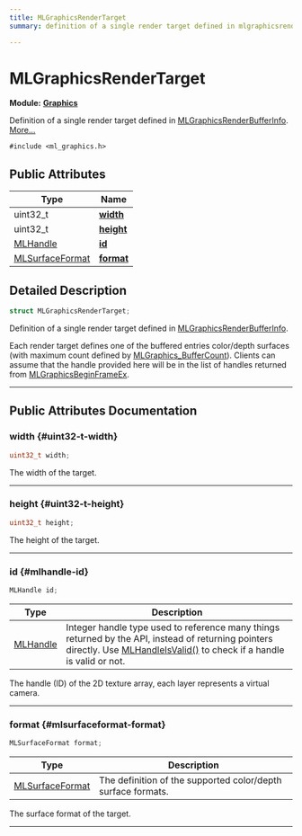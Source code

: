 ```yaml
---
title: MLGraphicsRenderTarget
summary: definition of a single render target defined in mlgraphicsrenderbufferinfo. 

---
```


# MLGraphicsRenderTarget

**Module:** **[Graphics](/versioned_docs/version-22-Feb-2023/api-ref/api/Modules/group___graphics/group___graphics.md)**



Definition of a single render target defined in [MLGraphicsRenderBufferInfo](/versioned_docs/version-22-Feb-2023/api-ref/api/Modules/group___graphics/struct_m_l_graphics_render_buffer_info.md).  [More...](#detailed-description)


`#include <ml_graphics.h>`

## Public Attributes

| Type           | Name           |
| -------------- | -------------- |
| uint32_t | **[width](/versioned_docs/version-22-Feb-2023/api-ref/api/Modules/group___graphics/struct_m_l_graphics_render_target.md#uint32-t-width)**  |
| uint32_t | **[height](/versioned_docs/version-22-Feb-2023/api-ref/api/Modules/group___graphics/struct_m_l_graphics_render_target.md#uint32-t-height)**  |
| [MLHandle](/versioned_docs/version-22-Feb-2023/api-ref/api/Modules/group___platform/group___platform.md#uint64-t-mlhandle) | **[id](/versioned_docs/version-22-Feb-2023/api-ref/api/Modules/group___graphics/struct_m_l_graphics_render_target.md#mlhandle-id)**  |
| [MLSurfaceFormat](/versioned_docs/version-22-Feb-2023/api-ref/api/Modules/group___graphics/group___graphics.md#enums-mlsurfaceformat) | **[format](/versioned_docs/version-22-Feb-2023/api-ref/api/Modules/group___graphics/struct_m_l_graphics_render_target.md#mlsurfaceformat-format)**  |

## Detailed Description

```cpp
struct MLGraphicsRenderTarget;
```

Definition of a single render target defined in [MLGraphicsRenderBufferInfo](/versioned_docs/version-22-Feb-2023/api-ref/api/Modules/group___graphics/struct_m_l_graphics_render_buffer_info.md). 

Each render target defines one of the buffered entries color/depth surfaces (with maximum count defined by [MLGraphics_BufferCount](/versioned_docs/version-22-Feb-2023/api-ref/api/Modules/group___graphics/group___graphics.md#enums-mlgraphics-buffercount)). Clients can assume that the handle provided here will be in the list of handles returned from [MLGraphicsBeginFrameEx](/versioned_docs/version-22-Feb-2023/api-ref/api/Modules/group___graphics/group___graphics.md#mlresult-mlgraphicsbeginframeex). 





-----------
## Public Attributes Documentation

### width {#uint32-t-width}

```cpp
uint32_t width;
```


The width of the target. 





-----------

### height {#uint32-t-height}

```cpp
uint32_t height;
```


The height of the target. 





-----------

### id {#mlhandle-id}

```cpp
MLHandle id;
```



| Type | Description |
|--|--|
| [MLHandle](/versioned_docs/version-22-Feb-2023/api-ref/api/Modules/group___platform/group___platform.md#uint64-t-mlhandle) | Integer handle type used to reference many things returned by the API, instead of returning pointers directly. Use [MLHandleIsValid()](/versioned_docs/version-22-Feb-2023/api-ref/api/Modules/group___platform/group___platform.md#bool-mlhandleisvalid) to check if a handle is valid or not.  |


The handle (ID) of the 2D texture array, each layer represents a virtual camera. 





-----------

### format {#mlsurfaceformat-format}

```cpp
MLSurfaceFormat format;
```



| Type | Description |
|--|--|
| [MLSurfaceFormat](/versioned_docs/version-22-Feb-2023/api-ref/api/Modules/group___graphics/group___graphics.md#enums-mlsurfaceformat) | The definition of the supported color/depth surface formats.  |


The surface format of the target. 





-----------


